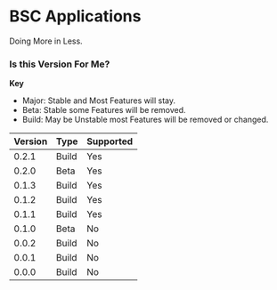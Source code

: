 # BSC Applications
Doing More in Less.

### Is this Version For Me?
**Key**

- Major: Stable and Most Features will stay.
- Beta: Stable some Features will be removed.
- Build: May be Unstable most Features will be removed or changed.

|Version|Type |Supported|
|-------|-----|---------|
|0.2.1  |Build|Yes      |
|0.2.0  |Beta |Yes      |
|0.1.3  |Build|Yes      |
|0.1.2  |Build|Yes      |
|0.1.1  |Build|Yes      |
|0.1.0  |Beta |No       |
|0.0.2  |Build|No       |
|0.0.1  |Build|No       |
|0.0.0  |Build|No       |

